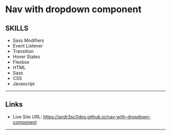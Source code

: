 # Nav with dropdown component

## SKILLS

- Sass Modifiers
- Event Listener
- Transition
- Hover States
- Flexbox
- HTML
- Sass
- CSS
- Javascript

---
## Links

- Live Site URL: https://andr3sc0des.github.io/nav-with-dropdown-component

---